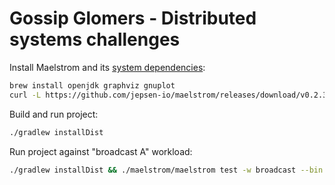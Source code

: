 # Gossip Glomers - Distributed systems challenges

Install Maelstrom and its [system dependencies](https://github.com/jepsen-io/maelstrom/blob/main/doc/01-getting-ready/index.md):

```bash
brew install openjdk graphviz gnuplot
curl -L https://github.com/jepsen-io/maelstrom/releases/download/v0.2.3/maelstrom.tar.bz2 | tar xf - -C build
```

Build and run project:

```bash
./gradlew installDist
```

Run project against "broadcast A" workload:

```bash
./gradlew installDist && ./maelstrom/maelstrom test -w broadcast --bin ./app/build/install/app/bin/app --node-count 5 --time-limit 20 --rate 10
```
